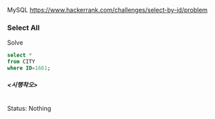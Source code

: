 <!--# SQL-->
MySQL https://www.hackerrank.com/challenges/select-by-id/problem
### Select All

Solve
```sql
select *
from CITY
where ID=1661;
```

##### <시행착오>
```sql

```

Status: Nothing
